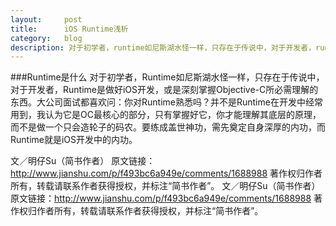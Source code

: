 ```yaml
---
layout:     post
title:      iOS Runtime浅析
category:   blog
description: 对于初学者，runtime如尼斯湖水怪一样，只存在于传说中，对于开发者，runtime是做好iOS开发，或是深刻掌握Objective C所必需理解的东西。大公司面试都喜欢问：你对runtime熟悉吗？并不是runtime在开发中经常用到，我认为它是OC最核心的部分，只有掌握好它，你才能理解其底层的原理，而不是做一个只会造轮子的码农。要练成盖世神功，需先奠定自身深厚的内功，而tuntime就是iOS开发中的内功。
---
```

###Runtime是什么
对于初学者，Runtime如尼斯湖水怪一样，只存在于传说中，对于开发者，Runtime是做好iOS开发，或是深刻掌握Objective-C所必需理解的东西。大公司面试都喜欢问：你对Runtime熟悉吗？并不是Runtime在开发中经常用到，我认为它是OC最核心的部分，只有掌握好它，你才能理解其底层的原理，而不是做一个只会造轮子的码农。要练成盖世神功，需先奠定自身深厚的内功，而Runtime就是iOS开发中的内功。

文／明仔Su（简书作者）
原文链接：http://www.jianshu.com/p/f493bc6a949e/comments/1688988
著作权归作者所有，转载请联系作者获得授权，并标注“简书作者”。
文／明仔Su（简书作者）
原文链接：http://www.jianshu.com/p/f493bc6a949e/comments/1688988
著作权归作者所有，转载请联系作者获得授权，并标注“简书作者”。